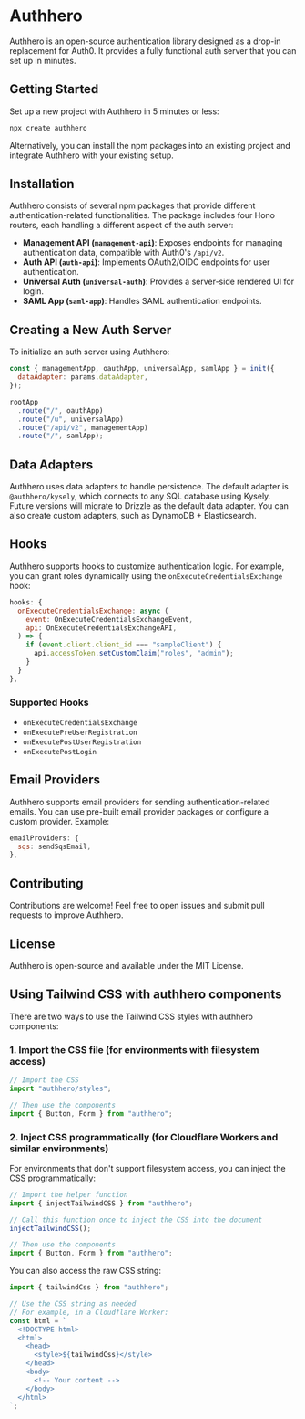 # Authhero

Authhero is an open-source authentication library designed as a drop-in replacement for Auth0. It provides a fully functional auth server that you can set up in minutes.

## Getting Started

Set up a new project with Authhero in 5 minutes or less:

```bash
npx create authhero
```

Alternatively, you can install the npm packages into an existing project and integrate Authhero with your existing setup.

## Installation

Authhero consists of several npm packages that provide different authentication-related functionalities. The package includes four Hono routers, each handling a different aspect of the auth server:

- **Management API (`management-api`)**: Exposes endpoints for managing authentication data, compatible with Auth0's `/api/v2`.
- **Auth API (`auth-api`)**: Implements OAuth2/OIDC endpoints for user authentication.
- **Universal Auth (`universal-auth`)**: Provides a server-side rendered UI for login.
- **SAML App (`saml-app`)**: Handles SAML authentication endpoints.

## Creating a New Auth Server

To initialize an auth server using Authhero:

```javascript
const { managementApp, oauthApp, universalApp, samlApp } = init({
  dataAdapter: params.dataAdapter,
});

rootApp
  .route("/", oauthApp)
  .route("/u", universalApp)
  .route("/api/v2", managementApp)
  .route("/", samlApp);
```

## Data Adapters

Authhero uses data adapters to handle persistence. The default adapter is `@authhero/kysely`, which connects to any SQL database using Kysely. Future versions will migrate to Drizzle as the default data adapter. You can also create custom adapters, such as DynamoDB + Elasticsearch.

## Hooks

Authhero supports hooks to customize authentication logic. For example, you can grant roles dynamically using the `onExecuteCredentialsExchange` hook:

```javascript
hooks: {
  onExecuteCredentialsExchange: async (
    event: OnExecuteCredentialsExchangeEvent,
    api: OnExecuteCredentialsExchangeAPI,
  ) => {
    if (event.client.client_id === "sampleClient") {
      api.accessToken.setCustomClaim("roles", "admin");
    }
  }
},
```

### Supported Hooks

- `onExecuteCredentialsExchange`
- `onExecutePreUserRegistration`
- `onExecutePostUserRegistration`
- `onExecutePostLogin`

## Email Providers

Authhero supports email providers for sending authentication-related emails. You can use pre-built email provider packages or configure a custom provider. Example:

```javascript
emailProviders: {
  sqs: sendSqsEmail,
},
```

## Contributing

Contributions are welcome! Feel free to open issues and submit pull requests to improve Authhero.

## License

Authhero is open-source and available under the MIT License.

## Using Tailwind CSS with authhero components

There are two ways to use the Tailwind CSS styles with authhero components:

### 1. Import the CSS file (for environments with filesystem access)

```js
// Import the CSS
import "authhero/styles";

// Then use the components
import { Button, Form } from "authhero";
```

### 2. Inject CSS programmatically (for Cloudflare Workers and similar environments)

For environments that don't support filesystem access, you can inject the CSS programmatically:

```js
// Import the helper function
import { injectTailwindCSS } from "authhero";

// Call this function once to inject the CSS into the document
injectTailwindCSS();

// Then use the components
import { Button, Form } from "authhero";
```

You can also access the raw CSS string:

```js
import { tailwindCss } from "authhero";

// Use the CSS string as needed
// For example, in a Cloudflare Worker:
const html = `
  <!DOCTYPE html>
  <html>
    <head>
      <style>${tailwindCss}</style>
    </head>
    <body>
      <!-- Your content -->
    </body>
  </html>
`;
```
